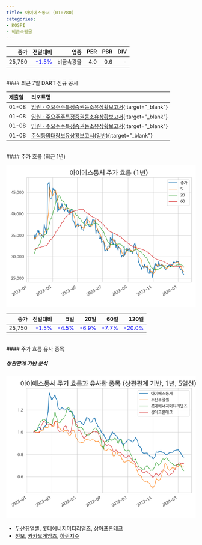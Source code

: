 ```yaml
---
title: 아이에스동서 (010780)
categories:
- KOSPI
- 비금속광물
---
```


|**종가**|**전일대비**|**업종**|**PER**|**PBR**|**DIV**|
|-------:|-----------:|-------:|------:|------:|------:|
|25,750|<span style="color: blue">-1.5%</span>|비금속광물|4.0|0.6|-|

<!-- more -->

<br>
#### 최근 7일 DART 신규 공시


|**제출일**|**리포트명**|
|:-----|:-------|
|01-08|[임원ㆍ주요주주특정증권등소유상황보고서](https://dart.fss.or.kr/dsaf001/main.do?rcpNo=20240108000585){:target="_blank"}|
|01-08|[임원ㆍ주요주주특정증권등소유상황보고서](https://dart.fss.or.kr/dsaf001/main.do?rcpNo=20240108000579){:target="_blank"}|
|01-08|[임원ㆍ주요주주특정증권등소유상황보고서](https://dart.fss.or.kr/dsaf001/main.do?rcpNo=20240108000575){:target="_blank"}|
|01-08|[주식등의대량보유상황보고서(일반)](https://dart.fss.or.kr/dsaf001/main.do?rcpNo=20240108000570){:target="_blank"}|

<br>
#### 주가 흐름 (최근 1년)

![010780](/assets/images/stock/010780.png)

|**종가**|**전일대비**|**5일**|**20일**|**60일**|**120일**|
|---:|-------:|--:|---:|---:|----:|
|25,750|<span style="color: blue">-1.5%</span>|<span style="color: blue">-4.5%</span>|<span style="color: blue">-6.9%</span>|<span style="color: blue">-7.7%</span>|<span style="color: blue">-20.0%</span>|

<br>
#### 주가 흐름 유사 종목

##### 상관관계 기반 분석

![010780](/assets/images/stock/010780_corr.png)
- [두산퓨얼셀](/336260/), [롯데에너지머티리얼즈](/020150/), [상아프론테크](/089980/)
- [천보](/278280/), [카카오게임즈](/293490/), [하림지주](/003380/)